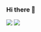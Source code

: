 ### Hi there 👋

![](https://github-readme-stats.vercel.app/api?show_icons=true&count_private=true&username=bartcubbins)
![](https://github-readme-stats.vercel.app/api/top-langs/?layout=compact&username=bartcubbins)

<!--
**bartcubbins/bartcubbins** is a ✨ _special_ ✨ repository because its `README.md` (this file) appears on your GitHub profile.

Here are some ideas to get you started:

- 🔭 I’m currently working on ...
- 🌱 I’m currently learning ...
- 👯 I’m looking to collaborate on ...
- 🤔 I’m looking for help with ...
- 💬 Ask me about ...
- 📫 How to reach me: ...
- 😄 Pronouns: ...
- ⚡ Fun fact: ...
-->
